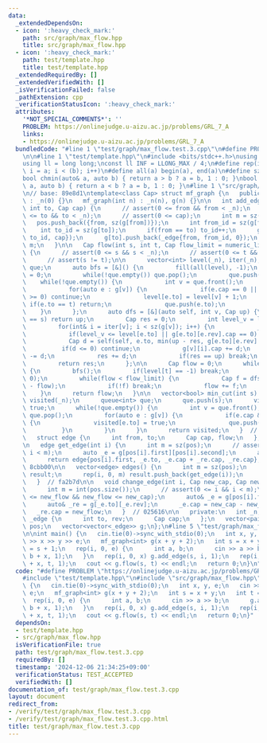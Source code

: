 ```yaml
---
data:
  _extendedDependsOn:
  - icon: ':heavy_check_mark:'
    path: src/graph/max_flow.hpp
    title: src/graph/max_flow.hpp
  - icon: ':heavy_check_mark:'
    path: test/template.hpp
    title: test/template.hpp
  _extendedRequiredBy: []
  _extendedVerifiedWith: []
  _isVerificationFailed: false
  _pathExtension: cpp
  _verificationStatusIcon: ':heavy_check_mark:'
  attributes:
    '*NOT_SPECIAL_COMMENTS*': ''
    PROBLEM: https://onlinejudge.u-aizu.ac.jp/problems/GRL_7_A
    links:
    - https://onlinejudge.u-aizu.ac.jp/problems/GRL_7_A
  bundledCode: "#line 1 \"test/graph/max_flow.test.3.cpp\"\n#define PROBLEM \"https://onlinejudge.u-aizu.ac.jp/problems/GRL_7_A\"\
    \n\n#line 1 \"test/template.hpp\"\n#include <bits/stdc++.h>\nusing namespace std;\n\
    using ll = long long;\nconst ll INF = LLONG_MAX / 4;\n#define rep(i, a, b) for(ll\
    \ i = a; i < (b); i++)\n#define all(a) begin(a), end(a)\n#define sz(a) ssize(a)\n\
    bool chmin(auto& a, auto b) { return a > b ? a = b, 1 : 0; }\nbool chmax(auto&\
    \ a, auto b) { return a < b ? a = b, 1 : 0; }\n#line 1 \"src/graph/max_flow.hpp\"\
    \n// base: 89e8d1\ntemplate<class Cap> struct mf_graph {\n   public:\n   mf_graph()\
    \ : _n(0) {}\n   mf_graph(int n) : _n(n), g(n) {}\n\n   int add_edge(int from,\
    \ int to, Cap cap) {\n      // assert(0 <= from && from < _n);\n      // assert(0\
    \ <= to && to < _n);\n      // assert(0 <= cap);\n      int m = sz(pos);\n   \
    \   pos.push_back({from, sz(g[from])});\n      int from_id = sz(g[from]);\n  \
    \    int to_id = sz(g[to]);\n      if(from == to) to_id++;\n      g[from].push_back(_edge{to,\
    \ to_id, cap});\n      g[to].push_back(_edge{from, from_id, 0});\n      return\
    \ m;\n   }\n\n   Cap flow(int s, int t, Cap flow_limit = numeric_limits<Cap>::max())\
    \ {\n      // assert(0 <= s && s < _n);\n      // assert(0 <= t && t < _n);\n\
    \      // assert(s != t);\n\n      vector<int> level(_n), iter(_n);\n      queue<int>\
    \ que;\n      auto bfs = [&]() {\n         fill(all(level), -1);\n         level[s]\
    \ = 0;\n         while(!que.empty()) que.pop();\n         que.push(s);\n     \
    \    while(!que.empty()) {\n            int v = que.front();\n            que.pop();\n\
    \            for(auto e : g[v]) {\n               if(e.cap == 0 || level[e.to]\
    \ >= 0) continue;\n               level[e.to] = level[v] + 1;\n              \
    \ if(e.to == t) return;\n               que.push(e.to);\n            }\n     \
    \    }\n      };\n      auto dfs = [&](auto self, int v, Cap up) {\n         if(v\
    \ == s) return up;\n         Cap res = 0;\n         int level_v = level[v];\n\
    \         for(int& i = iter[v]; i < sz(g[v]); i++) {\n            _edge& e = g[v][i];\n\
    \            if(level_v <= level[e.to] || g[e.to][e.rev].cap == 0) continue;\n\
    \            Cap d = self(self, e.to, min(up - res, g[e.to][e.rev].cap));\n  \
    \          if(d <= 0) continue;\n            g[v][i].cap += d;\n            g[e.to][e.rev].cap\
    \ -= d;\n            res += d;\n            if(res == up) break;\n         }\n\
    \         return res;\n      };\n\n      Cap flow = 0;\n      while(flow < flow_limit)\
    \ {\n         bfs();\n         if(level[t] == -1) break;\n         fill(all(iter),\
    \ 0);\n         while(flow < flow_limit) {\n            Cap f = dfs(dfs, t, flow_limit\
    \ - flow);\n            if(!f) break;\n            flow += f;\n         }\n  \
    \    }\n      return flow;\n   }\n\n   vector<bool> min_cut(int s) {\n      vector<bool>\
    \ visited(_n);\n      queue<int> que;\n      que.push(s);\n      visited[s] =\
    \ true;\n      while(!que.empty()) {\n         int v = que.front();\n        \
    \ que.pop();\n         for(auto e : g[v]) {\n            if(e.cap && !visited[e.to])\
    \ {\n               visited[e.to] = true;\n               que.push(e.to);\n  \
    \          }\n         }\n      }\n      return visited;\n   }  // 8735cf\n\n\
    \   struct edge {\n      int from, to;\n      Cap cap, flow;\n   };  // 9fe107\n\
    \n   edge get_edge(int i) {\n      int m = sz(pos);\n      // assert(0 <= i &&\
    \ i < m);\n      auto _e = g[pos[i].first][pos[i].second];\n      auto _re = g[_e.to][_e.rev];\n\
    \      return edge{pos[i].first, _e.to, _e.cap + _re.cap, _re.cap};\n   }  //\
    \ 8cbb00\n\n   vector<edge> edges() {\n      int m = sz(pos);\n      vector<edge>\
    \ result;\n      rep(i, 0, m) result.push_back(get_edge(i));\n      return result;\n\
    \   }  // fa2b7d\n\n   void change_edge(int i, Cap new_cap, Cap new_flow) {\n\
    \      int m = int(pos.size());\n      // assert(0 <= i && i < m);\n      // assert(0\
    \ <= new_flow && new_flow <= new_cap);\n      auto& _e = g[pos[i].first][pos[i].second];\n\
    \      auto& _re = g[_e.to][_e.rev];\n      _e.cap = new_cap - new_flow;\n   \
    \   _re.cap = new_flow;\n   }  // 025616\n\n   private:\n   int _n;\n   struct\
    \ _edge {\n      int to, rev;\n      Cap cap;\n   };\n   vector<pair<int, int>>\
    \ pos;\n   vector<vector<_edge>> g;\n};\n#line 5 \"test/graph/max_flow.test.3.cpp\"\
    \n\nint main() {\n   cin.tie(0)->sync_with_stdio(0);\n   int x, y, e;\n   cin\
    \ >> x >> y >> e;\n   mf_graph<int> g(x + y + 2);\n   int s = x + y;\n   int t\
    \ = s + 1;\n   rep(i, 0, e) {\n      int a, b;\n      cin >> a >> b;\n      g.add_edge(a,\
    \ b + x, 1);\n   }\n   rep(i, 0, x) g.add_edge(s, i, 1);\n   rep(i, 0, y) g.add_edge(i\
    \ + x, t, 1);\n   cout << g.flow(s, t) << endl;\n   return 0;\n}\n"
  code: "#define PROBLEM \"https://onlinejudge.u-aizu.ac.jp/problems/GRL_7_A\"\n\n\
    #include \"test/template.hpp\"\n#include \"src/graph/max_flow.hpp\"\n\nint main()\
    \ {\n   cin.tie(0)->sync_with_stdio(0);\n   int x, y, e;\n   cin >> x >> y >>\
    \ e;\n   mf_graph<int> g(x + y + 2);\n   int s = x + y;\n   int t = s + 1;\n \
    \  rep(i, 0, e) {\n      int a, b;\n      cin >> a >> b;\n      g.add_edge(a,\
    \ b + x, 1);\n   }\n   rep(i, 0, x) g.add_edge(s, i, 1);\n   rep(i, 0, y) g.add_edge(i\
    \ + x, t, 1);\n   cout << g.flow(s, t) << endl;\n   return 0;\n}"
  dependsOn:
  - test/template.hpp
  - src/graph/max_flow.hpp
  isVerificationFile: true
  path: test/graph/max_flow.test.3.cpp
  requiredBy: []
  timestamp: '2024-12-06 21:34:25+09:00'
  verificationStatus: TEST_ACCEPTED
  verifiedWith: []
documentation_of: test/graph/max_flow.test.3.cpp
layout: document
redirect_from:
- /verify/test/graph/max_flow.test.3.cpp
- /verify/test/graph/max_flow.test.3.cpp.html
title: test/graph/max_flow.test.3.cpp
---
```

